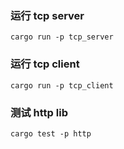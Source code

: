 ### 运行 tcp server
`cargo run -p tcp_server`

### 运行 tcp client
`cargo run -p tcp_client`

### 测试 http lib
`cargo test -p http`